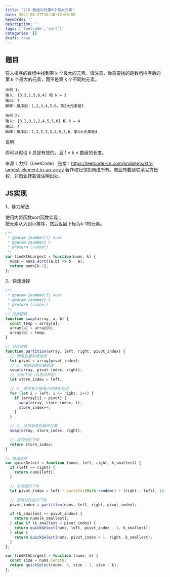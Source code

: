 ```yaml
---
title: "215.数组中的第K个最大元素"
date: 2021-04-27T16:38:12+08:00
keywords: ''
description: ''
tags: ['leetcode','sort']
categories: []
draft: true
---
```


## 题目

在未排序的数组中找到第 k 个最大的元素。请注意，你需要找的是数组排序后的第 k 个最大的元素，而不是第 k 个不同的元素。

```
示例 1:
输入: [3,2,1,5,6,4] 和 k = 2
输出: 5
解释：排序后：1,2,3,4,5,6，第2大元素是5

示例 2:
输入: [3,2,3,1,2,4,5,5,6] 和 k = 4
输出: 4
解释：排序后：1,2,2,3,3,4,5,5,6，第4大元素是4
```

说明:

你可以假设 k 总是有效的，且 1 ≤ k ≤ 数组的长度。

来源：力扣（LeetCode）
链接：https://leetcode-cn.com/problems/kth-largest-element-in-an-array
著作权归领扣网络所有。商业转载请联系官方授权，非商业转载请注明出处。


## JS实现

1、暴力解法

使用内置函数sort函数实现；  
把元素从大到小排序，然后返回下标为k-1的元素。

```javascript
/**
 * @param {number[]} nums
 * @param {number} k
 * @return {number}
 */
var findKthLargest = function(nums, k) {
  nums = nums.sort((a,b) => b - a);
  return nums[k-1];
};
```

2、快速选择

```javascript
/**
 * @param {number[]} nums
 * @param {number} k
 * @return {number}
 */
// 交换函数
function swap(array, a, b) {
  const temp = array[a];
  array[a] = array[b];
  array[b] = temp;
}

// 分区函数
function partition(array, left, right, pivot_index) {
  // 使用变量存储轴值
  let pivot = array[pivot_index];
  // 1. 把轴值移到最右边
  swap(array, pivot_index, right);
  // 分区下标（从左边开始）
  let store_index = left;

  // 2. 把所有比轴值小的移到左边
  for (let i = left; i <= right; i++) {
    if (array[i] < pivot) {
      swap(array, store_index, i);
      store_index++;
    }
  }

  // 3. 交换轴值到最终位置
  swap(array, store_index, right);

  // 返回分区下标
  return store_index;
}

// 快速选择
var quickSelect = function (nums, left, right, k_smallest) {
  if (left == right) {
    return nums[left];
  }

  // 生成随机下标
  let pivot_index = left + parseInt(Math.random() * (right - left), 10);

  // 获取分区后的下标
  pivot_index = partition(nums, left, right, pivot_index);

  if (k_smallest == pivot_index) {
    return nums[k_smallest];
  } else if (k_smallest < pivot_index) {
    return quickSelect(nums, left, pivot_index - 1, k_smallest);
  } else {
    return quickSelect(nums, pivot_index + 1, right, k_smallest);
  }
};

var findKthLargest = function (nums, k) {
  const size = nums.length;
  return quickSelect(nums, 0, size - 1, size - k);
};
```
